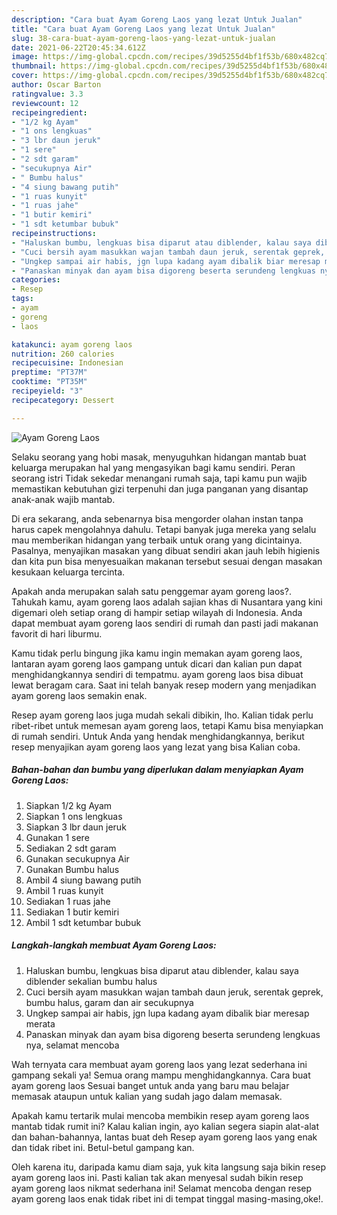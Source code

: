```yaml
---
description: "Cara buat Ayam Goreng Laos yang lezat Untuk Jualan"
title: "Cara buat Ayam Goreng Laos yang lezat Untuk Jualan"
slug: 38-cara-buat-ayam-goreng-laos-yang-lezat-untuk-jualan
date: 2021-06-22T20:45:34.612Z
image: https://img-global.cpcdn.com/recipes/39d5255d4bf1f53b/680x482cq70/ayam-goreng-laos-foto-resep-utama.jpg
thumbnail: https://img-global.cpcdn.com/recipes/39d5255d4bf1f53b/680x482cq70/ayam-goreng-laos-foto-resep-utama.jpg
cover: https://img-global.cpcdn.com/recipes/39d5255d4bf1f53b/680x482cq70/ayam-goreng-laos-foto-resep-utama.jpg
author: Oscar Barton
ratingvalue: 3.3
reviewcount: 12
recipeingredient:
- "1/2 kg Ayam"
- "1 ons lengkuas"
- "3 lbr daun jeruk"
- "1 sere"
- "2 sdt garam"
- "secukupnya Air"
- " Bumbu halus"
- "4 siung bawang putih"
- "1 ruas kunyit"
- "1 ruas jahe"
- "1 butir kemiri"
- "1 sdt ketumbar bubuk"
recipeinstructions:
- "Haluskan bumbu, lengkuas bisa diparut atau diblender, kalau saya diblender sekalian bumbu halus"
- "Cuci bersih ayam masukkan wajan tambah daun jeruk, serentak geprek, bumbu halus, garam dan air secukupnya"
- "Ungkep sampai air habis, jgn lupa kadang ayam dibalik biar meresap merata"
- "Panaskan minyak dan ayam bisa digoreng beserta serundeng lengkuas nya, selamat mencoba"
categories:
- Resep
tags:
- ayam
- goreng
- laos

katakunci: ayam goreng laos 
nutrition: 260 calories
recipecuisine: Indonesian
preptime: "PT37M"
cooktime: "PT35M"
recipeyield: "3"
recipecategory: Dessert

---
```



![Ayam Goreng Laos](https://img-global.cpcdn.com/recipes/39d5255d4bf1f53b/680x482cq70/ayam-goreng-laos-foto-resep-utama.jpg)

Selaku seorang yang hobi masak, menyuguhkan hidangan mantab buat keluarga merupakan hal yang mengasyikan bagi kamu sendiri. Peran seorang istri Tidak sekedar menangani rumah saja, tapi kamu pun wajib memastikan kebutuhan gizi terpenuhi dan juga panganan yang disantap anak-anak wajib mantab.

Di era  sekarang, anda sebenarnya bisa mengorder olahan instan tanpa harus capek mengolahnya dahulu. Tetapi banyak juga mereka yang selalu mau memberikan hidangan yang terbaik untuk orang yang dicintainya. Pasalnya, menyajikan masakan yang dibuat sendiri akan jauh lebih higienis dan kita pun bisa menyesuaikan makanan tersebut sesuai dengan masakan kesukaan keluarga tercinta. 



Apakah anda merupakan salah satu penggemar ayam goreng laos?. Tahukah kamu, ayam goreng laos adalah sajian khas di Nusantara yang kini digemari oleh setiap orang di hampir setiap wilayah di Indonesia. Anda dapat membuat ayam goreng laos sendiri di rumah dan pasti jadi makanan favorit di hari liburmu.

Kamu tidak perlu bingung jika kamu ingin memakan ayam goreng laos, lantaran ayam goreng laos gampang untuk dicari dan kalian pun dapat menghidangkannya sendiri di tempatmu. ayam goreng laos bisa dibuat lewat beragam cara. Saat ini telah banyak resep modern yang menjadikan ayam goreng laos semakin enak.

Resep ayam goreng laos juga mudah sekali dibikin, lho. Kalian tidak perlu ribet-ribet untuk memesan ayam goreng laos, tetapi Kamu bisa menyiapkan di rumah sendiri. Untuk Anda yang hendak menghidangkannya, berikut resep menyajikan ayam goreng laos yang lezat yang bisa Kalian coba.

<!--inarticleads1-->

##### Bahan-bahan dan bumbu yang diperlukan dalam menyiapkan Ayam Goreng Laos:

1. Siapkan 1/2 kg Ayam
1. Siapkan 1 ons lengkuas
1. Siapkan 3 lbr daun jeruk
1. Gunakan 1 sere
1. Sediakan 2 sdt garam
1. Gunakan secukupnya Air
1. Gunakan  Bumbu halus
1. Ambil 4 siung bawang putih
1. Ambil 1 ruas kunyit
1. Sediakan 1 ruas jahe
1. Sediakan 1 butir kemiri
1. Ambil 1 sdt ketumbar bubuk




<!--inarticleads2-->

##### Langkah-langkah membuat Ayam Goreng Laos:

1. Haluskan bumbu, lengkuas bisa diparut atau diblender, kalau saya diblender sekalian bumbu halus
1. Cuci bersih ayam masukkan wajan tambah daun jeruk, serentak geprek, bumbu halus, garam dan air secukupnya
1. Ungkep sampai air habis, jgn lupa kadang ayam dibalik biar meresap merata
1. Panaskan minyak dan ayam bisa digoreng beserta serundeng lengkuas nya, selamat mencoba




Wah ternyata cara membuat ayam goreng laos yang lezat sederhana ini gampang sekali ya! Semua orang mampu menghidangkannya. Cara buat ayam goreng laos Sesuai banget untuk anda yang baru mau belajar memasak ataupun untuk kalian yang sudah jago dalam memasak.

Apakah kamu tertarik mulai mencoba membikin resep ayam goreng laos mantab tidak rumit ini? Kalau kalian ingin, ayo kalian segera siapin alat-alat dan bahan-bahannya, lantas buat deh Resep ayam goreng laos yang enak dan tidak ribet ini. Betul-betul gampang kan. 

Oleh karena itu, daripada kamu diam saja, yuk kita langsung saja bikin resep ayam goreng laos ini. Pasti kalian tak akan menyesal sudah bikin resep ayam goreng laos nikmat sederhana ini! Selamat mencoba dengan resep ayam goreng laos enak tidak ribet ini di tempat tinggal masing-masing,oke!.

